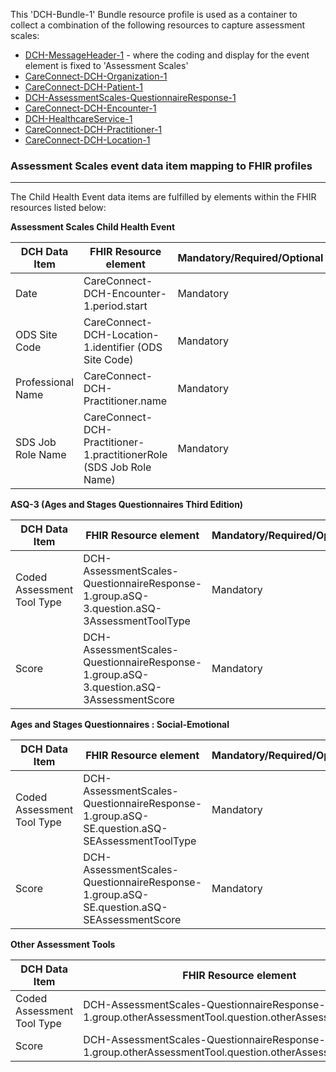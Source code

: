 This 'DCH-Bundle-1' Bundle resource profile is used as a container to collect a combination of the following resources to capture assessment scales:

- [DCH-MessageHeader-1] - where the coding and display for the event element is fixed to 'Assessment Scales'
- [CareConnect-DCH-Organization-1]
- [CareConnect-DCH-Patient-1]
- [DCH-AssessmentScales-QuestionnaireResponse-1]
- [CareConnect-DCH-Encounter-1]
- [DCH-HealthcareService-1]
- [CareConnect-DCH-Practitioner-1]
- [CareConnect-DCH-Location-1]
                                                                                                   
### Assessment Scales event data item mapping to FHIR profiles ###
----------
The Child Health Event data items are fulfilled by elements within the FHIR resources listed below:

**Assessment Scales Child Health Event**

| DCH Data Item              | FHIR Resource element                                                                     | Mandatory/Required/Optional |
|----------------------------|-------------------------------------------------------------------------------------------|-----------------------------|
| Date                       | CareConnect-DCH-Encounter-1.period.start                                                  | Mandatory                   |
| ODS Site Code              | CareConnect-DCH-Location-1.identifier (ODS Site Code)                                     | Mandatory                   |
| Professional Name          | CareConnect-DCH-Practitioner.name                                                         | Mandatory                   |
| SDS Job Role Name          | CareConnect-DCH-Practitioner-1.practitionerRole (SDS Job Role Name)                       | Mandatory                   |

**ASQ-3 (Ages and Stages Questionnaires Third Edition)**

| DCH Data Item              | FHIR Resource element                                                                     | Mandatory/Required/Optional |
|----------------------------|-------------------------------------------------------------------------------------------|-----------------------------|
| Coded Assessment Tool Type | DCH-AssessmentScales-QuestionnaireResponse-1.group.aSQ-3.question.aSQ-3AssessmentToolType | Mandatory                   |
| Score                      | DCH-AssessmentScales-QuestionnaireResponse-1.group.aSQ-3.question.aSQ-3AssessmentScore    | Mandatory                   |

**Ages and Stages Questionnaires : Social-Emotional**

| DCH Data Item              | FHIR Resource element                                                                       | Mandatory/Required/Optional |
|----------------------------|---------------------------------------------------------------------------------------------|-----------------------------|
| Coded Assessment Tool Type | DCH-AssessmentScales-QuestionnaireResponse-1.group.aSQ-SE.question.aSQ-SEAssessmentToolType | Mandatory                   |
| Score                      | DCH-AssessmentScales-QuestionnaireResponse-1.group.aSQ-SE.question.aSQ-SEAssessmentScore    | Mandatory                   |

**Other Assessment Tools**

| DCH Data Item              | FHIR Resource element                                                                                   | Mandatory/Required/Optional |
|----------------------------|---------------------------------------------------------------------------------------------------------|-----------------------------|
| Coded Assessment Tool Type | DCH-AssessmentScales-QuestionnaireResponse-1.group.otherAssessmentTool.question.otherAssessmentToolType | Required                    |
| Score                      | DCH-AssessmentScales-QuestionnaireResponse-1.group.otherAssessmentTool.question.otherAssessmentScore    | Required                    |

[DCH-MessageHeader-1]:dch-messageheader-1.html
[CareConnect-DCH-Organization-1]:careconnect-dch-organization-1.html
[CareConnect-DCH-Patient-1]:careconnect-dch-patient-1.html
[CareConnect-DCH-Encounter-1]:careconnect-dch-encounter-1.html
[DCH-AssessmentScales-QuestionnaireResponse-1]:dch-assessmentscales-questionnaireresponse-1.html
[CareConnect-DCH-Practitioner-1]:careconnect-dch-practitioner-1.html
[CareConnect-DCH-Location-1]:careconnect-dch-location-1.html
[DCH-HealthcareService-1]:dch-healthcareservice-1.html

